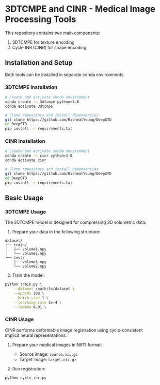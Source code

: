 # 3DTCMPE and CINR - Medical Image Processing Tools

This repository contains two main components:
1. 3DTCMPE for texture encoding
2. Cycle INR (CINR) for shape encoding


## Installation and Setup

Both tools can be installed in separate conda environments:

### 3DTCMPE Installation
```bash
# Create and activate conda environment
conda create -n 3dtcmpe python=3.8
conda activate 3dtcmpe

# Clone repository and install dependencies
git clone https://github.com/RichealYoung/DeepSTD
cd DeepSTD
pip install -r requirements.txt
```

### CINR Installation
```bash
# Create and activate conda environment
conda create -n cinr python=3.8
conda activate cinr

# Clone repository and install dependencies
git clone https://github.com/RichealYoung/DeepSTD
cd DeepSTD
pip install -r requirements.txt
```

## Basic Usage

### 3DTCMPE Usage
The 3DTCMPE model is designed for compressing 3D volumetric data:

1. Prepare your data in the following structure:
```
dataset/
├── train/
│   ├── volume1.npy
│   └── volume2.npy
└── test/
    ├── volume1.npy
    └── volume2.npy
```

2. Train the model:
```bash
python train.py \
    --dataset /path/to/dataset \
    --epochs 100 \
    --batch-size 1 \
    --learning-rate 1e-4 \
    --lambda 0.01 \
```

### CINR Usage
CINR performs deformable image registration using cycle-consistent implicit neural representations:

1. Prepare your medical images in NIfTI format:
   - Source image: `source.nii.gz`
   - Target image: `target.nii.gz`

2. Run registration:
```bash
python cycle_inr.py
```
